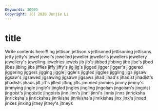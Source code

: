 ```yaml
---
Keywords: 30695
Copyright: (C) 2020 Junjie Li
---
```


# title

Write contents here!!!
ng 
jettison 
jettison's 
jettisoned 
jettisoning 
jettisons 
jetty
jetty's 
jewel 
jewel's 
jewelled 
jeweller 
jeweller's 
jewellers 
jewellery 
jewellery's 
jewelling
jewelries 
jewels 
jib 
jib's 
jibbed 
jibbing 
jibe 
jibe's 
jibed 
jibes
jibing 
jibs 
jiffies 
jiffy 
jiffy's 
jig 
jig's 
jigged 
jigger 
jigger's
jiggered 
jiggering 
jiggers 
jigging 
jiggle 
jiggle's 
jiggled 
jiggles 
jiggling 
jigs
jigsaw 
jigsaw's 
jigsawed 
jigsawing 
jigsawn 
jigsaws 
jihad 
jihad's 
jihadist 
jihadist's
jihadists 
jihads 
jilt 
jilt's 
jilted 
jilting 
jilts 
jimmied 
jimmies 
jimmy
jimmy's 
jimmying 
jingle 
jingle's 
jingled 
jingles 
jingling 
jingoism 
jingoism's 
jingoist
jingoist's 
jingoistic 
jingoists 
jinn 
jinn's 
jinni 
jinni's 
jinnis 
jinns 
jinricksha
jinricksha's 
jinrickshas 
jinrikisha 
jinrikisha's 
jinrikishas 
jinx 
jinx's 
jinxed 
jinxes 
jinxing
jitney 
jitney's 
jitneys 
